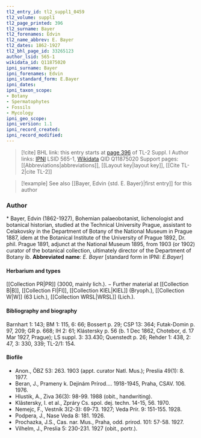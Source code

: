 ```yaml
---
tl2_entry_id: tl2_suppl1_0459
tl2_volume: suppl1
tl2_page_printed: 396
tl2_surname: Bayer
tl2_forenames: Edvin
tl2_name_abbrev: E. Bayer
tl2_dates: 1862-1927
tl2_bhl_page_id: 33265123
author_lsid: 565-1
wikidata_id: Q11875020
ipni_surname: Bayer
ipni_forenames: Edvin
ipni_standard_form: E.Bayer
ipni_dates: 
ipni_taxon_scope: 
- Botany
- Spermatophytes
- Fossils
- Mycology
ipni_geo_scope: 
ipni_version: 1.1
ipni_record_created: 
ipni_record_modified:
---
```


> [!cite] BHL link: this entry starts at [page 396](https://www.biodiversitylibrary.org/page/33265123) of TL-2 Suppl. I
> Author links: [IPNI](https://www.ipni.org/a/565-1) LSID 565-1, [Wikidata](https://www.wikidata.org/wiki/Q11875020) QID Q11875020
> Support pages: [[Abbreviations|abbreviations]], [[Layout key|layout key]], [[Cite TL-2|cite TL-2]]

> [!example] See also [[Bayer, Edvin {std. E. Bayer}|first entry]] for this author

### Author

\* Bayer, Edvin (1862-1927), Bohemian palaeobotanist, lichenologist and botanical historian, studied at the Technical University Prague, assistant to Celakovsky in the Department of Botany of the National Museum in Prague 1887, idem at the Botanical Institute of the University of Prague 1892, Dr. phil. Prague 1891, adjunct at the National Museum 1895, from 1903 (or 1902) curator of the botanical collection, ultimately director of the Department of Botany ib. 
**Abbreviated name**: *E. Bayer* \[standard form in IPNI: *E.Bayer*\]

#### Herbarium and types

[[Collection PR|PR]] (3000, mainly lich.). − Further material at [[Collection B|B]], [[Collection FI|FI]], [[Collection KIEL|KIEL]] (Bryoph.), [[Collection W|W]] (63 Lich.), [[Collection WRSL|WRSL]] (Lich.).

#### Bibliography and biography

Barnhart 1: 143; BM 1: 115, 6: 66; Bossert p. 29; CSP 13: 364; Futak-Domin p. 97, 209; GR p. 668; IH 2: 61; Klástersky p. 56 (b. 1 Dec 1862, Chotebor, d. 17 Mar 1927, Prague); LS suppl. 3: 33.430; Quenstedt p. 26; Rehder 1: 438, 2: 47, 3: 330, 339; TL-2/1: 154.

#### Biofile

- Anon., ÖBZ 53: 263. 1903 (appt. curator Natl. Mus.); Preslia 49(1): 8. 1977.
- Beran, J., Prameny k. Dejinám Prírod.... 1918-1945, Praha, CSAV. 106. 1976.
- Hlustik, A., Ziva 36(3): 98-99. 1988 (obit., handwriting).
- Klãstersky, I. et al., Zpráry Cs. spol. dej. techn. 14-15, 56. 1970.
- Nemejc, F., Vestník 3(2-3): 69-73. 1927; Veda Prír. 9: 151-155. 1928.
- Podpera, J., Nase Veda 8: 181. 1926.
- Prochazka, J.S., Cas. nar. Mus., Praha, odd. prirod. 101: 57-58. 1927.
- Vilhelm, J., Preslia 5: 230-231. 1927 (obit., portr.).

